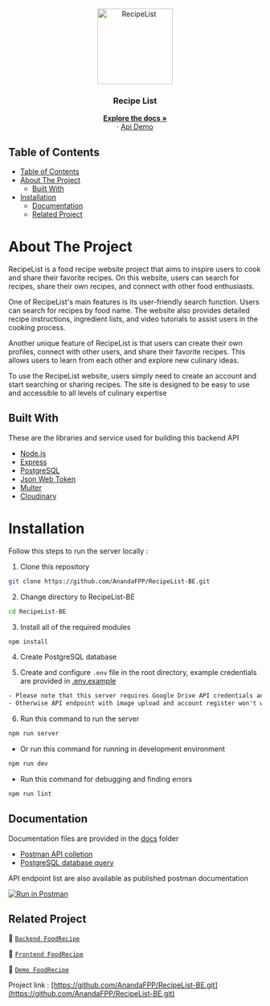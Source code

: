 <br />
<p align="center">
  <div align="center">
    <img height="150" src="https://discord.com/channels/@me/1115709719168946187/1154518948826578976" alt="RecipeList" border="0"/>
  </div>
  <h3 align="center">Recipe List</h3>
  <p align="center">
    <a href="https://github.com/AnandaFPP/RecipeList-BE.git"><strong>Explore the docs »</strong></a>
    <br />
    ·
    <a href="https://food-recipe-be.onrender.com/recipes">Api Demo</a>
  </p>
</p>

## Table of Contents

- [Table of Contents](#table-of-contents)
- [About The Project](#about-the-project)
  - [Built With](#built-with)
- [Installation](#installation)
  - [Documentation](#documentation)
  - [Related Project](#related-project)

# About The Project

RecipeList is a food recipe website project that aims to inspire users to cook and share their favorite recipes. On this website, users can search for recipes, share their own recipes, and connect with other food enthusiasts.

One of RecipeList's main features is its user-friendly search function. Users can search for recipes by food name. The website also provides detailed recipe instructions, ingredient lists, and video tutorials to assist users in the cooking process.

Another unique feature of RecipeList is that users can create their own profiles, connect with other users, and share their favorite recipes. This allows users to learn from each other and explore new culinary ideas.

To use the RecipeList website, users simply need to create an account and start searching or sharing recipes. The site is designed to be easy to use and accessible to all levels of culinary expertise

## Built With

These are the libraries and service used for building this backend API

- [Node.js](https://nodejs.org)
- [Express](https://expressjs.com)
- [PostgreSQL](https://postgresql.com/)
- [Json Web Token](https://jwt.io)
- [Multer](https://github.com/expressjs/multer)
- [Cloudinary](https://cloudinary.com/)

# Installation

Follow this steps to run the server locally :

1. Clone this repository

```sh
git clone https://github.com/AnandaFPP/RecipeList-BE.git
```

2. Change directory to RecipeList-BE

```sh
cd RecipeList-BE
```

3. Install all of the required modules

```sh
npm install
```

4. Create PostgreSQL database

5. Create and configure `.env` file in the root directory, example credentials are provided in [.env.example](./.env.example)

```txt
- Please note that this server requires Google Drive API credentials and Gmail service account
- Otherwise API endpoint with image upload and account register won't work properly
```

6. Run this command to run the server

```sh
npm run server
```

- Or run this command for running in development environment

```sh
npm run dev
```

- Run this command for debugging and finding errors

```sh
npm run lint
```

## Documentation

Documentation files are provided in the [docs](./docs) folder

- [Postman API colletion]()
- [PostgreSQL database query](./query.sql)

API endpoint list are also available as published postman documentation

[![Run in Postman](https://run.pstmn.io/button.svg)](https://documenter.getpostman.com/view/28616224/2s9YBz2aXD)

## Related Project

:rocket: [`Backend FoodRecipe`](https://github.com/AnandaFPP/RecipeList-BE.git)

:rocket: [`Frontend FoodRecipe`](https://github.com/AnandaFPP/RecipeList-FE.git)

:rocket: [`Demo FoodRecipe`](https://github.com/AnandaFPP/RecipeList-BE.git)


Project link : [https://github.com/AnandaFPP/RecipeList-BE.git](https://github.com/AnandaFPP/RecipeList-BE.git)